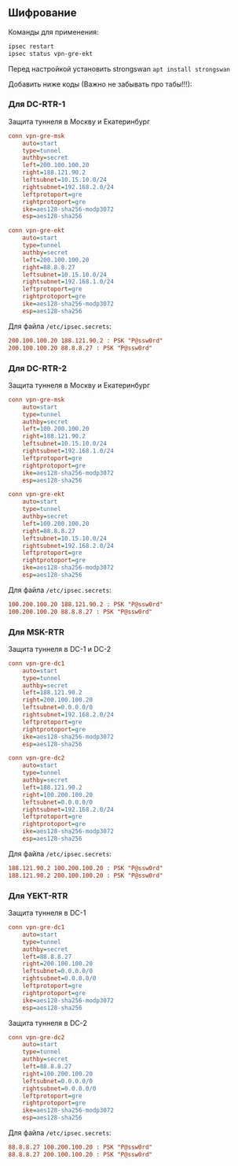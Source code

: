 ## Шифрование

Команды для применения:
```bash
ipsec restart
ipsec status vpn-gre-ekt
```

Перед настройкой установить strongswan `apt install strongswan`

Добавить ниже коды (Важно не забывать про табы!!!):

### Для DC-RTR-1
Защита туннеля в Москву и Екатеринбург
```ini
conn vpn-gre-msk
    auto=start
    type=tunnel
    authby=secret
    left=200.100.100.20
    right=188.121.90.2
    leftsubnet=10.15.10.0/24
    rightsubnet=192.168.2.0/24
    leftprotoport=gre
    rightprotoport=gre
    ike=aes128-sha256-modp3072
    esp=aes128-sha256

conn vpn-gre-ekt
    auto=start
    type=tunnel
    authby=secret
    left=200.100.100.20
    right=88.8.8.27
    leftsubnet=10.15.10.0/24
    rightsubnet=192.168.1.0/24
    leftprotoport=gre
    rightprotoport=gre
    ike=aes128-sha256-modp3072
    esp=aes128-sha256
```

Для файла `/etc/ipsec.secrets`:
```ini
200.100.100.20 188.121.90.2 : PSK "P@ssw0rd"
200.100.100.20 88.8.8.27 : PSK "P@ssw0rd"
```

### Для DC-RTR-2
Защита туннеля в Москву и Екатеринбург
```ini
conn vpn-gre-msk
    auto=start
    type=tunnel
    authby=secret
    left=100.200.100.20
    right=188.121.90.2
    leftsubnet=10.15.10.0/24
    rightsubnet=192.168.1.0/24
    leftprotoport=gre
    rightprotoport=gre
    ike=aes128-sha256-modp3072
    esp=aes128-sha256

conn vpn-gre-ekt
    auto=start
    type=tunnel
    authby=secret
    left=100.200.100.20
    right=88.8.8.27
    leftsubnet=10.15.10.0/24
    rightsubnet=192.168.2.0/24
    leftprotoport=gre
    rightprotoport=gre
    ike=aes128-sha256-modp3072
    esp=aes128-sha256
```

Для файла `/etc/ipsec.secrets`:
```ini
100.200.100.20 188.121.90.2 : PSK "P@ssw0rd"
100.200.100.20 88.8.8.27 : PSK "P@ssw0rd"
```

### Для MSK-RTR
Защита туннеля в DC-1 и DC-2
```ini
conn vpn-gre-dc1
    auto=start
    type=tunnel
    authby=secret
    left=188.121.90.2
    right=200.100.100.20
    leftsubnet=0.0.0.0/0
    rightsubnet=192.168.2.0/24
    leftprotoport=gre
    rightprotoport=gre
    ike=aes128-sha256-modp3072
    esp=aes128-sha256

conn vpn-gre-dc2
    auto=start
    type=tunnel
    authby=secret
    left=188.121.90.2
    right=100.200.100.20
    leftsubnet=0.0.0.0/0
    rightsubnet=192.168.2.0/24
    leftprotoport=gre
    rightprotoport=gre
    ike=aes128-sha256-modp3072
    esp=aes128-sha256
```

Для файла `/etc/ipsec.secrets`:
```ini
188.121.90.2 100.200.100.20 : PSK "P@ssw0rd"
188.121.90.2 200.100.100.20 : PSK "P@ssw0rd"
```

### Для YEKT-RTR
Защита туннеля в DC-1
```ini
conn vpn-gre-dc1
    auto=start
    type=tunnel
    authby=secret
    left=88.8.8.27
    right=200.100.100.20
    leftsubnet=0.0.0.0/0
    rightsubnet=0.0.0.0/0
    leftprotoport=gre
    rightprotoport=gre
    ike=aes128-sha256-modp3072
    esp=aes128-sha256
```

Защита туннеля в DC-2
```ini
conn vpn-gre-dc2
    auto=start
    type=tunnel
    authby=secret
    left=88.8.8.27
    right=100.200.100.20
    leftsubnet=0.0.0.0/0
    rightsubnet=0.0.0.0/0
    leftprotoport=gre
    rightprotoport=gre
    ike=aes128-sha256-modp3072
    esp=aes128-sha256
```

Для файла `/etc/ipsec.secrets`:
```ini
88.8.8.27 100.200.100.20 : PSK "P@ssw0rd"
88.8.8.27 200.100.100.20 : PSK "P@ssw0rd"
```